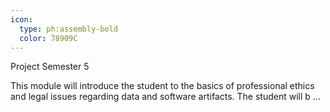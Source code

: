 ```yaml
---
icon:
  type: ph:assembly-bold
  color: 78909C
---
```

Project Semester 5

This module will introduce the student to the basics of professional ethics and legal issues regarding data and software artifacts. The student will b ... 
